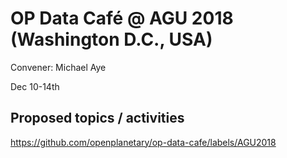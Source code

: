# OP Data Café @ AGU 2018 (Washington D.C., USA)

Convener: Michael Aye

Dec 10-14th

## Proposed topics / activities

https://github.com/openplanetary/op-data-cafe/labels/AGU2018

